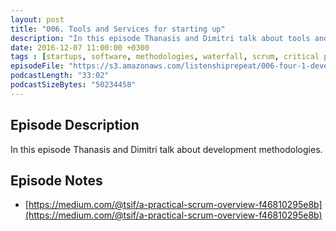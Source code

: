 ```yaml
---
layout: post
title: "006. Tools and Services for starting up"
description: "In this episode Thanasis and Dimitri talk about tools and services for starting up."
date: 2016-12-07 11:00:00 +0300
tags : [startups, software, methodologies, waterfall, scrum, critical path, kanban]
episodeFile: "https://s3.amazonaws.com/listenshiprepeat/006-four-1-development-methodologies-to-choose-from.mp3"
podcastLength: "33:02"
podcastSizeBytes: "50234458"
---
```


## Episode Description

In this episode Thanasis and Dimitri talk about development methodologies.

## Episode Notes

* [https://medium.com/@tsif/a-practical-scrum-overview-f46810295e8b](https://medium.com/@tsif/a-practical-scrum-overview-f46810295e8b)
